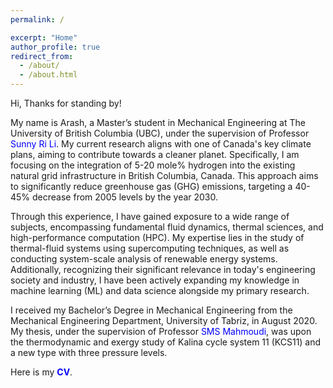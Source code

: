 ```yaml
---
permalink: /

excerpt: "Home"
author_profile: true
redirect_from: 
  - /about/
  - /about.html
---
```


Hi, Thanks for standing by!

My name is Arash, a Master’s student in Mechanical Engineering at The University of British Columbia (UBC), under the supervision of Professor <a href="https://engineering.ok.ubc.ca/about/contact/sunny-ri-li/" target="_blank" style="color:#0000FF; text-decoration:none;">Sunny Ri Li</a>. My current research aligns with one of Canada's key climate plans, aiming to contribute towards a cleaner planet. Specifically, I am focusing on the integration of 5-20 mole% hydrogen into the existing natural grid infrastructure in British Columbia, Canada. This approach aims to significantly reduce greenhouse gas (GHG) emissions, targeting a 40-45% decrease from 2005 levels by the year 2030.

Through this experience, I have gained exposure to a wide range of subjects, encompassing fundamental fluid dynamics, thermal sciences, and high-performance computation (HPC). My expertise lies in the study of thermal-fluid systems using supercomputing techniques, as well as conducting system-scale analysis of renewable energy systems. Additionally, recognizing their significant relevance in today's engineering society and industry, I have been actively expanding my knowledge in machine learning (ML) and data science alongside my primary research.

I received my Bachelor’s Degree in Mechanical Engineering from the Mechanical Engineering Department, University of Tabriz, in August 2020. My thesis, under the supervision of Professor <a href="https://scholar.google.ca/citations?user=3fiuBk0AAAAJ&hl=en&oi=sra" target="_blank" style="color:#0000FF; text-decoration:none;">SMS Mahmoudi</a>, was upon the thermodynamic and exergy study of Kalina cycle system 11 (KCS11) and a new type with three pressure levels.

Here is my <b><a href="https://arashjkh.github.io/files/CV_Arash_Jalil_Khabbazi.pdf" target="_blank" style="color:#0000FF; text-decoration:none;">CV</a></b>.
